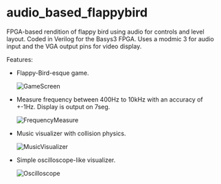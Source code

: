 # audio_based_flappybird
FPGA-based rendition of flappy bird using audio for controls and level layout. 
Coded in Verilog for the Basys3 FPGA. Uses a modmic 3 for audio input and the VGA output pins for video display.

Features:
- Flappy-Bird-esque game.
  
  ![GameScreen](https://i.imgur.com/fjhkQ9b.jpg)

- Measure frequency between 400Hz to 10kHz with an accuracy of +-1Hz. Display is output on 7seg.
  
  ![FrequencyMeasure](https://i.imgur.com/PiTEgKV.jpg)

- Music visualizer with collision physics.
  
  ![MusicVisualizer](https://i.imgur.com/GQzuJ8F.jpg)

- Simple oscilloscope-like visualizer.
  
  ![Oscilloscope](https://i.imgur.com/xR9CYSx.jpg)
